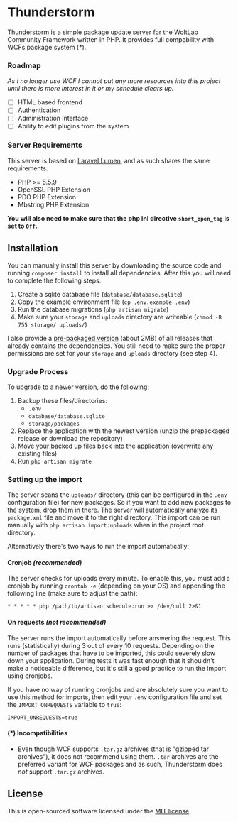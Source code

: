 # Thunderstorm
Thunderstorm is a simple package update server for the WoltLab Community Framework written in PHP. It provides full compability with WCFs package system (\*).

### Roadmap
_As I no longer use WCF I cannot put any more resources into this project until there is more interest in it or my schedule clears up._

- [ ] HTML based frontend
- [ ] Authentication
- [ ] Administration interface
- [ ] Ability to edit plugins from the system

### Server Requirements
This server is based on [Laravel Lumen](https://lumen.laravel.com/), and as such shares the same requirements.
- PHP >= 5.5.9
- OpenSSL PHP Extension
- PDO PHP Extension
- Mbstring PHP Extension

__You will also need to make sure that the php ini directive `short_open_tag` is set to `Off`.__

## Installation
You can manually install this server by downloading the source code and running `composer install` to install all dependencies. After this you will need to complete the following steps:

1. Create a sqlite database file (`database/database.sqlite`)
2. Copy the example environment file (`cp .env.example .env`)
3. Run the database migrations (`php artisan migrate`)
4. Make sure your `storage` and `uploads` directory are writeable (`chmod -R 755 storage/ uploads/`)

I also provide a [pre-packaged version](https://github.com/padarom/thunderstorm/releases) (about 2MB) of all releases that already contains the dependencies. You still need to make sure the proper permissions are set for your `storage` and `uploads` directory (see step 4).

### Upgrade Process
To upgrade to a newer version, do the following:

1. Backup these files/directories:
    - `.env`
    - `database/database.sqlite`
    - `storage/packages`
2. Replace the application with the newest version (unzip the prepackaged release or download the repository)
3. Move your backed up files back into the application (overwrite any existing files)
4. Run `php artisan migrate`

### Setting up the import
The server scans the `uploads/` directory (this can be configured in the `.env` configuration file) for new packages. So if you want to add new packages to the system, drop them in there. The server will automatically analyze its `package.xml` file and move it to the right directory. This import can be run manually with `php artisan import:uploads` when in the project root directory.

Alternatively there's two ways to run the import automatically:
#### Cronjob _(recommended)_
The server checks for uploads every minute. To enable this, you must add a cronjob by running `crontab -e` (depending on your OS) and appending the following line (make sure to adjust the path):
```
* * * * * php /path/to/artisan schedule:run >> /dev/null 2>&1
```

#### On requests _(not recommended)_
The server runs the import automatically before answering the request. This runs (statistically) during 3 out of every 10 requests. Depending on the number of packages that have to be imported, this could severely slow down your application. During tests it was fast enough that it shouldn't make a noticeable difference, but it's still a good practice to run the import using cronjobs.

If you have no way of running cronjobs and are absolutely sure you want to use this method for imports, then edit your `.env` configuration file and set the `IMPORT_ONREQUESTS` variable to `true`:
```
IMPORT_ONREQUESTS=true
```

#### (\*) Incompatibilities
- Even though WCF supports `.tar.gz` archives (that is "gzipped tar archives"), it does not recommend using them. `.tar` archives are the preferred variant for WCF packages and as such, Thunderstorm does _not_ support `.tar.gz` archives.

## License
This is open-sourced software licensed under the [MIT license](http://opensource.org/licenses/MIT).
